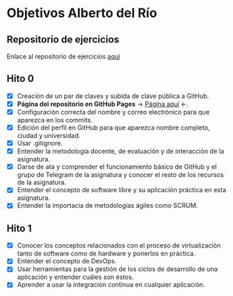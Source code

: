 # Objetivos Alberto del Río

## Repositorio de ejercicios
Enlace al repositorio de ejercicios [aquí](https://github.com/berbus/ejerciciosIV/)

## Hito 0
- [X] Creación de un par de claves y subida de clave pública a GitHub.
- [X] **Página del repositorio en GitHub Pages** \-> [Página aquí](https://berbus.github.io/proyectoIV/) <\-.
- [X] Configuración correcta del nombre y correo electrónico para que aparezca en los commits.
- [X] Edición del perfil en GitHub para que aparezca nombre completo, ciudad y universidad.
- [X] Usar .gitignore.
- [X] Entender la metodología docente, de evaluación y de interacción de la asignatura.
- [X] Darse de ata y comprender el funcionamiento básico de GitHub y el grupo de Telegram de la asignatura y conocer el resto de los recursos de la asignatura.
- [X] Entender el concepto de software libre y su aplicación práctica en esta asignatura.
- [X] Entender la importacia de metodologías ágiles como SCRUM.

## Hito 1
- [X] Conocer los conceptos relacionados con el proceso de virtualización tanto de software como de hardware y ponerlos en práctica.
- [X] Entender el concepto de DevOps.
- [X] Usar herramientas para la gestión de los ciclos de desarrollo de una aplicación y entender cuáles son éstos.
- [X] Aprender a usar la integración continua en cualquier aplicación.
